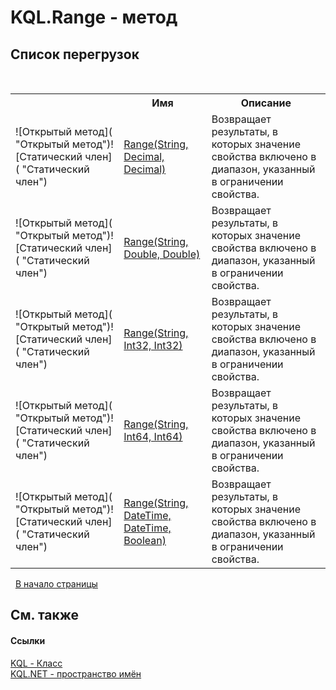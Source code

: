 # KQL.Range - метод
 


## Список&nbsp;перегрузок
&nbsp;<table><tr><th></th><th>Имя</th><th>Описание</th></tr><tr><td>![Открытый метод]( "Открытый метод")![Статический член]( "Статический член")</td><td><a href="1D7489E6">Range(String, Decimal, Decimal)</a></td><td>
Возвращает результаты, в которых значение свойства включено в диапазон, указанный в ограничении свойства.</td></tr><tr><td>![Открытый метод]( "Открытый метод")![Статический член]( "Статический член")</td><td><a href="1D7489E3">Range(String, Double, Double)</a></td><td>
Возвращает результаты, в которых значение свойства включено в диапазон, указанный в ограничении свойства.</td></tr><tr><td>![Открытый метод]( "Открытый метод")![Статический член]( "Статический член")</td><td><a href="1D7489E4">Range(String, Int32, Int32)</a></td><td>
Возвращает результаты, в которых значение свойства включено в диапазон, указанный в ограничении свойства.</td></tr><tr><td>![Открытый метод]( "Открытый метод")![Статический член]( "Статический член")</td><td><a href="1D7489E9">Range(String, Int64, Int64)</a></td><td>
Возвращает результаты, в которых значение свойства включено в диапазон, указанный в ограничении свойства.</td></tr><tr><td>![Открытый метод]( "Открытый метод")![Статический член]( "Статический член")</td><td><a href="12F68C87">Range(String, DateTime, DateTime, Boolean)</a></td><td>
Возвращает результаты, в которых значение свойства включено в диапазон, указанный в ограничении свойства.</td></tr></table>&nbsp;
<a href="#kql.range---метод">В начало страницы</a>

## См. также


#### Ссылки
<a href="A04103EA">KQL - Класс</a><br /><a href="3C471DD0">KQL.NET - пространство имён</a><br />